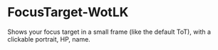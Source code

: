 # FocusTarget-WotLK

Shows your focus target in a small frame (like the default ToT), with a clickable portrait, HP, name.
